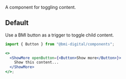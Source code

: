 A component for toggling content.

## Default

Use a BMI button as a trigger to toggle child content.

```jsx
import { Button } from "@bmi-digital/components";

<>
  <ShowMore openButton={<Button>Show more</Button>}>
    Show this content...
  </ShowMore>
</>;
```

